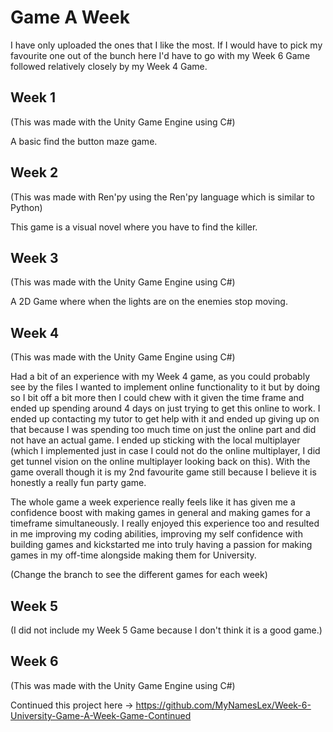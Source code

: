 # Game A Week

I have only uploaded the ones that I like the most. If I would have to pick my favourite one out of the bunch here I'd have to go with my Week 6 Game followed relatively closely by my Week 4 Game. 

## Week 1
(This was made with the Unity Game Engine using C#)

A basic find the button maze game.
 
## Week 2
(This was made with Ren'py using the Ren'py language which is similar to Python)

This game is a visual novel where you have to find the killer.

## Week 3
(This was made with the Unity Game Engine using C#)

A 2D Game where when the lights are on the enemies stop moving.

## Week 4
(This was made with the Unity Game Engine using C#)

Had a bit of an experience with my Week 4 game, as you could probably see by the files I wanted to implement online functionality to it but by doing so I bit off a bit more then I could chew with it given the time frame and ended up spending around 4 days on just trying to get this online to work. I ended up contacting my tutor to get help with it and ended up giving up on that because I was spending too much time on just the online part and did not have an actual game. I ended up sticking with the local multiplayer (which I implemented just in case I could not do the online multiplayer, I did get tunnel vision on the online multiplayer looking back on this). With the game overall though it is my 2nd favourite game still because I believe it is honestly a really fun party game.

The whole game a week experience really feels like it has given me a confidence boost with making games in general and making games for a timeframe simultaneously. I really enjoyed this experience too and resulted in me improving my coding abilities, improving my self confidence with building games and kickstarted me into truly having a passion for making games in my off-time alongside making them for University.

(Change the branch to see the different games for each week)

## Week 5

(I did not include my Week 5 Game because I don't think it is a good game.)

## Week 6
(This was made with the Unity Game Engine using C#)

Continued this project here -> https://github.com/MyNamesLex/Week-6-University-Game-A-Week-Game-Continued

